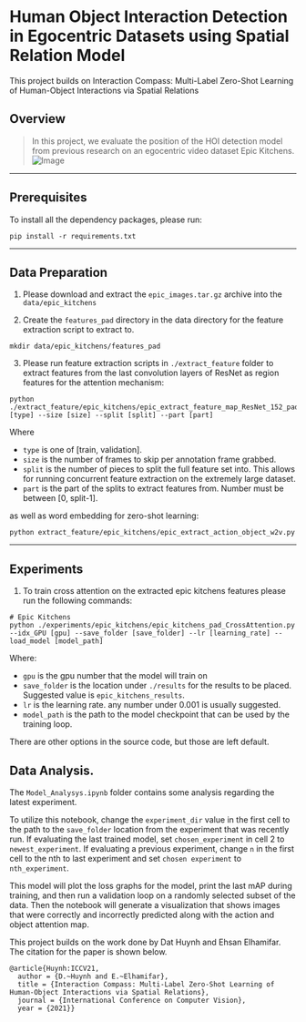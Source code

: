 # Human Object Interaction Detection in Egocentric Datasets using Spatial Relation Model

This project builds on Interaction Compass: Multi-Label Zero-Shot Learning of Human-Object Interactions via Spatial Relations

## Overview
> In this project, we evaluate the position of the HOI detection model from previous research on an egocentric video dataset Epic Kitchens.
![Image](https://github.com/hbdat/iccv21_relational_direction/raw/main/fig/schemantic_figure.png)

---
## Prerequisites
To install all the dependency packages, please run:
```
pip install -r requirements.txt
```

---
## Data Preparation
1) Please download and extract the `epic_images.tar.gz` archive into the `data/epic_kitchens`

2) Create the `features_pad` directory in the data directory for the feature extraction script to extract to. 
```
mkdir data/epic_kitchens/features_pad
```

3) Please run feature extraction scripts in `./extract_feature` folder to extract features from the last convolution layers of ResNet as region features for the attention mechanism:
```
python ./extract_feature/epic_kitchens/epic_extract_feature_map_ResNet_152_padding.py [type] --size [size] --split [split] --part [part]    
```
Where 
- `type` is one of [train, validation].
- `size` is the number of frames to skip per annotation frame grabbed.
- `split` is the number of pieces to split the full feature set into. This allows for running concurrent feature extraction on the extremely large dataset. 
- `part` is the part of the splits to extract features from. Number must be between [0, split-1].

as well as word embedding for zero-shot learning:
```
python extract_feature/epic_kitchens/epic_extract_action_object_w2v.py
```

---
## Experiments
1) To train cross attention on the extracted epic kitchens features please run the following commands:
```
# Epic Kitchens
python ./experiments/epic_kitchens/epic_kitchens_pad_CrossAttention.py --idx_GPU [gpu] --save_folder [save_folder] --lr [learning_rate] --load_model [model_path]
```

Where:
- `gpu` is the gpu number that the model will train on
- `save_folder` is the location under `./results` for the results to be placed. Suggested value is `epic_kitchens_results`.
- `lr` is the learning rate. any number under 0.001 is usually suggested. 
- `model_path` is the path to the model checkpoint that can be used by the training loop. 

There are other options in the source code, but those are left default. 

## Data Analysis. 
The `Model_Analysys.ipynb` folder contains some analysis regarding the latest experiment. 

To utilize this notebook, change the `experiment_dir` value in the first cell to the path to the `save_folder` location from the experiment that was recently run. 
If evaluating the last trained model, set `chosen_experiment` in cell 2 to `newest_experiment`. If evaluating a previous experiment, change `n` in the first cell to the nth to last experiment and set `chosen experiment` to `nth_experiment`.

This model will plot the loss graphs for the model, print the last mAP during training, and then run a validation loop on a randomly selected subset of the data. 
Then the notebook will generate a visualization that shows images that were correctly and incorrectly predicted along with the action and object attention map. 

This project builds on the work done by Dat Huynh and Ehsan Elhamifar. The citation for the paper is shown below. 
```
@article{Huynh:ICCV21,
  author = {D.~Huynh and E.~Elhamifar},
  title = {Interaction Compass: Multi-Label Zero-Shot Learning of Human-Object Interactions via Spatial Relations},
  journal = {International Conference on Computer Vision},
  year = {2021}}
```


